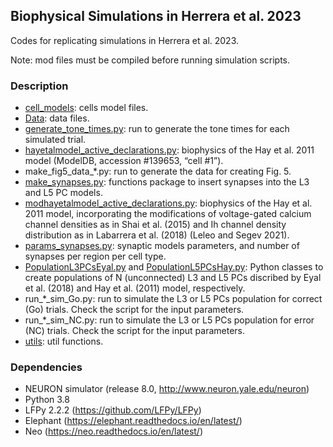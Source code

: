 ## Biophysical Simulations in Herrera et al. 2023

Codes for replicating simulations in Herrera et al. 2023.

Note: mod files must be compiled before running simulation scripts.

### Description
- [cell_models](cell_models): cells model files.
- [Data](Data): data files.
- [generate_tone_times.py](generate_tone_times.py): run to generate the tone times for each simulated trial.
- [hayetalmodel_active_declarations.py](hayetalmodel_active_declarations.py): biophysics of the Hay et al. 2011 model (ModelDB, accession #139653, “cell #1”).
- make_fig5_data_*.py: run to generate the data for creating Fig. 5.
- [make_synapses.py](make_synapses.py): functions package to insert synapses into the L3 and L5 PC models.
- [modhayetalmodel_active_declarations.py](modhayetalmodel_active_declarations.py): biophysics of the Hay et al. 2011 model, incorporating the modifications of voltage-gated calcium channel densities as in Shai et al. (2015) and Ih channel density distribution as in Labarrera et al. (2018) (Leleo and Segev 2021).
- [params_synapses.py](params_synapses.py): synaptic models parameters, and number of synapses per region per cell type.
- [PopulationL3PCsEyal.py](PopulationL3PCsEyal.py) and [PopulationL5PCsHay.py](PopulationL5PCsHay.py): Python classes to create populations of N (unconnected) L3 and L5 PCs discribed by Eyal et al. (2018) and Hay et al. (2011) model, respectively.
- run_*_sim_Go.py: run to simulate the L3 or L5 PCs population for correct (Go) trials. Check the script for the input parameters.
- run_*_sim_NC.py: run to simulate the L3 or L5 PCs population for error (NC) trials. Check the script for the input parameters.
- [utils](utils): util functions.

### Dependencies
- NEURON simulator (release 8.0, http://www.neuron.yale.edu/neuron)
- Python 3.8
- LFPy 2.2.2 (https://github.com/LFPy/LFPy)
- Elephant (https://elephant.readthedocs.io/en/latest/)
- Neo (https://neo.readthedocs.io/en/latest/)
